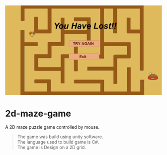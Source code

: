 ![alt text](https://github.com/Rahulmalik126/2d-maze-game/blob/main/Screenshot%202021-11-23%20035142.png)
# 2d-maze-game
A 2D maze puzzle game controlled by mouse.</br> 
>The game was build using unity software.</br>
>The language used to build game is C#.</br>
>The game is Design on a 2D grid.
